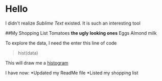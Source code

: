 # Hello

I didn't realize *Sublime Text* existed. It is such an interesting tool

##My Shopping List
Tomatoes **the ugly looking ones**
Eggs
Almond milk

To explore the data, I need the enter this line of code
>hist(data)

This will draw me a [histogram](en.wikipedia.org/wiki/Histogram)

I have now:
*Updated my ReadMe file
*Listed my shopping list 